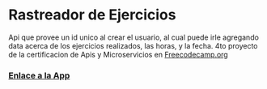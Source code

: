 # Rastreador de Ejercicios
Api que provee un id unico al crear el usuario, al cual puede irle agregando data acerca de los ejercicios realizados, las horas, y la fecha. 
4to proyecto de la certificacion de Apis y Microservicios en [Freecodecamp.org](https://www.freecodecamp.org/learn/apis-and-microservices/apis-and-microservices-projects/exercise-tracker)
### [Enlace a la App](https://vthor-exercisetracker.glitch.me/)




